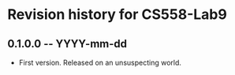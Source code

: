 # Revision history for CS558-Lab9

## 0.1.0.0 -- YYYY-mm-dd

* First version. Released on an unsuspecting world.
